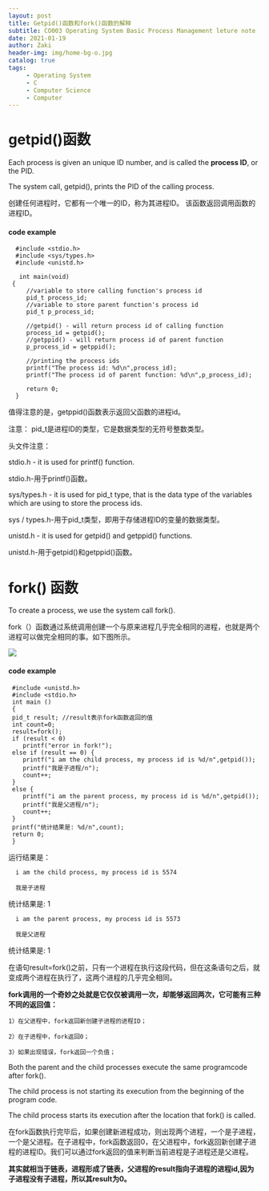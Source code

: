 ```yaml
---
layout: post
title: Getpid()函数和fork()函数的解释
subtitle: CO003 Operating System Basic Process Management leture note
date: 2021-01-19
author: Zaki
header-img: img/home-bg-o.jpg
catalog: true
tags:
     - Operating System
     - C
     - Computer Science
     - Computer 
---
```


# getpid()函数

Each process is given an unique ID number, and is called the <strong>process ID</strong>, or the PID.

The system call, getpid(), prints the PID of the calling process.

创建任何进程时，它都有一个唯一的ID，称为其进程ID。 该函数返回调用函数的进程ID。

#### code example

      #include <stdio.h>
      #include <sys/types.h>
      #include <unistd.h>
 
       int main(void)
     {
	     //variable to store calling function's process id
	     pid_t process_id;
	     //variable to store parent function's process id
	     pid_t p_process_id;
 
	     //getpid() - will return process id of calling function
	     process_id = getpid();
	     //getppid() - will return process id of parent function
	     p_process_id = getppid();
 
	     //printing the process ids
	     printf("The process id: %d\n",process_id);
	     printf("The process id of parent function: %d\n",p_process_id);
 
	     return 0;
      }

值得注意的是，getppid()函数表示返回父函数的进程id。

注意： pid_t是进程ID的类型，它是数据类型的无符号整数类型。

头文件注意：

stdio.h - it is used for printf() function.

stdio.h-用于printf()函数。

sys/types.h - it is used for pid_t type, that is the data type of the variables which are using to store the process ids.

sys / types.h-用于pid_t类型，即用于存储进程ID的变量的数据类型。

unistd.h - it is used for getpid() and getppid() functions.

unistd.h-用于getpid()和getppid()函数。

# fork() 函数

To create a process, we use the system call fork().

fork（）函数通过系统调用创建一个与原来进程几乎完全相同的进程，也就是两个进程可以做完全相同的事。如下图所示。

![](https://tva1.sinaimg.cn/large/008eGmZEgy1gmu46bvm8uj30p80btwft.jpg )

#### code example

     #include <unistd.h>  
     #include <stdio.h>   
     int main ()   
     {   
     pid_t result; //result表示fork函数返回的值  
     int count=0;  
     result=fork();   
     if (result < 0)   
        printf("error in fork!");   
     else if (result == 0) {  
        printf("i am the child process, my process id is %d/n",getpid());   
        printf("我是子进程/n");
        count++;  
     }  
     else {  
        printf("i am the parent process, my process id is %d/n",getpid());   
        printf("我是父进程/n");  
        count++;  
     }  
     printf("统计结果是: %d/n",count);  
     return 0;  
     }  

运行结果是：

      i am the child process, my process id is 5574
 
      我是子进程
 
 统计结果是: 1
 
      i am the parent process, my process id is 5573
 
      我是父进程

 统计结果是: 1
 
在语句result=fork()之前，只有一个进程在执行这段代码，但在这条语句之后，就变成两个进程在执行了，这两个进程的几乎完全相同。

<strong>fork调用的一个奇妙之处就是它仅仅被调用一次，却能够返回两次，它可能有三种不同的返回值：</strong>

    1）在父进程中，fork返回新创建子进程的进程ID；
    
    2）在子进程中，fork返回0；
    
    3）如果出现错误，fork返回一个负值；
    
Both the parent and the child processes execute the same programcode after fork().

The child process is not starting its execution from the beginning of the program code.

The child process starts its execution after the location that fork() is called.

在fork函数执行完毕后，如果创建新进程成功，则出现两个进程，一个是子进程，一个是父进程。在子进程中，fork函数返回0，在父进程中，fork返回新创建子进程的进程ID。我们可以通过fork返回的值来判断当前进程是子进程还是父进程。

<strong>其实就相当于链表，进程形成了链表，父进程的result指向子进程的进程id,因为子进程没有子进程，所以其result为0。</strong>






